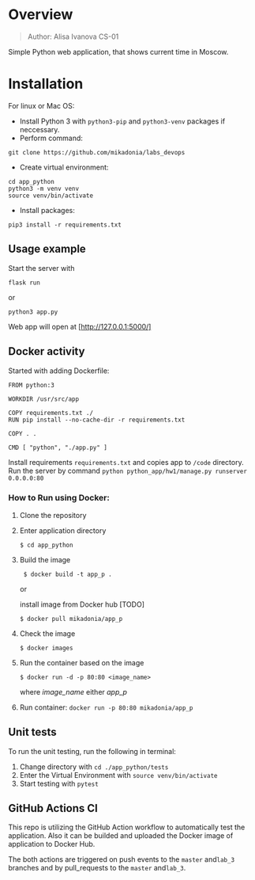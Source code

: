 # Overview
> Author: Alisa Ivanova CS-01

Simple Python web application, that shows current time in Moscow.


# Installation
For linux or Mac OS:

- Install Python 3 with `python3-pip` and `python3-venv` packages if neccessary.
- Perform command:
```
git clone https://github.com/mikadonia/labs_devops
```
- Create virtual environment:
```
cd app_python
python3 -m venv venv
source venv/bin/activate
```
- Install packages:
```
pip3 install -r requirements.txt
```


## Usage example

Start the server with 
```
flask run
``` 
  or 
```
python3 app.py
```
 Web app will open at [http://127.0.0.1:5000/]
 
 ## Docker activity
Started with adding Dockerfile:
```
FROM python:3

WORKDIR /usr/src/app

COPY requirements.txt ./
RUN pip install --no-cache-dir -r requirements.txt

COPY . .

CMD [ "python", "./app.py" ]
```
Install requirements `requirements.txt` and copies app to `/code` directory. 
Run the server by command `python python_app/hw1/manage.py runserver 0.0.0.0:80` 

### How to Run using Docker:
1. Clone the repository
2. Enter application directory

    ``$ cd app_python``

3. Build the image

    `` $ docker build -t app_p .``

    or

    install image from Docker hub [TODO]

    `` $ docker pull mikadonia/app_p ``

4. Check the image

    `` $ docker images ``

5. Run the container based on the image

    `` $ docker run -d -p 80:80 <image_name> ``

    where *image_name* either *app_p*

5. Run container:
```docker run -p 80:80 mikadonia/app_p```

 ## Unit tests
 To run the unit testing, run the following in terminal:
 
1. Change  directory with `cd ./app_python/tests`
2. Enter the Virtual Environment with `source venv/bin/activate`
3. Start testing with `pytest`
 
## GitHub Actions CI
This repo is utilizing the GitHub Action workflow to automatically test the application.
Also it can be builded and uploaded the Docker image of application to Docker Hub.

The both actions are triggered on push events to the `master` and`lab_3` branches and by pull_requests to the `master` and`lab_3`.



